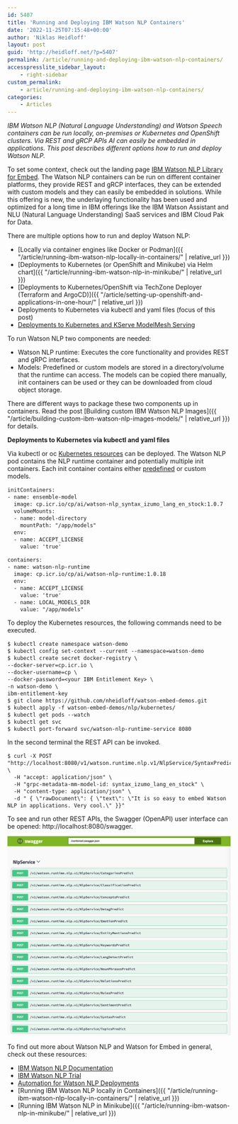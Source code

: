 ```yaml
---
id: 5407
title: 'Running and Deploying IBM Watson NLP Containers'
date: '2022-11-25T07:15:48+00:00'
author: 'Niklas Heidloff'
layout: post
guid: 'http://heidloff.net/?p=5407'
permalink: /article/running-and-deploying-ibm-watson-nlp-containers/
accesspresslite_sidebar_layout:
    - right-sidebar
custom_permalink:
    - article/running-and-deploying-ibm-watson-nlp-containers/
categories:
    - Articles
---
```


*IBM Watson NLP (Natural Language Understanding) and Watson Speech containers can be run locally, on-premises or Kubernetes and OpenShift clusters. Via REST and gRCP APIs AI can easily be embedded in applications. This post describes different options how to run and deploy Watson NLP.*

To set some context, check out the landing page [IBM Watson NLP Library for Embed](https://www.ibm.com/products/ibm-watson-natural-language-processing). The Watson NLP containers can be run on different container platforms, they provide REST and gRCP interfaces, they can be extended with custom models and they can easily be embedded in solutions. While this offering is new, the underlaying functionality has been used and optimized for a long time in IBM offerings like the IBM Watson Assistant and NLU (Natural Language Understanding) SaaS services and IBM Cloud Pak for Data.

There are multiple options how to run and deploy Watson NLP:

- [Locally via container engines like Docker or Podman]({{ "/article/running-ibm-watson-nlp-locally-in-containers/" | relative_url }})
- [Deployments to Kubernetes (or OpenShift and Minikube) via Helm chart]({{ "/article/running-ibm-watson-nlp-in-minikube/" | relative_url }})
- [Deployments to Kubernetes/OpenShift via TechZone Deployer (Terraform and ArgoCD)]({{ "/article/setting-up-openshift-and-applications-in-one-hour/" | relative_url }})
- Deployments to Kubernetes via kubectl and yaml files (focus of this post)
- [Deployments to Kubernetes and KServe ModelMesh Serving](https://www.ibm.com/docs/en/watson-libraries?topic=containers-run-kubernetes-kserve-modelmesh-serving)

To run Watson NLP two components are needed:

- Watson NLP runtime: Executes the core functionality and provides REST and gRPC interfaces.
- Models: Predefined or custom models are stored in a directory/volume that the runtime can access. The models can be copied there manually, init containers can be used or they can be downloaded from cloud object storage.

There are different ways to package these two components up in containers. Read the post [Building custom IBM Watson NLP Images]({{ "/article/building-custom-ibm-watson-nlp-images-models/" | relative_url }}) for details.

**Deployments to Kubernetes via kubectl and yaml files**

Via kubectl or oc [Kubernetes resources](https://github.com/nheidloff/watson-embed-demos/blob/main/nlp/kubernetes/deployment.yaml) can be deployed. The Watson NLP pod contains the NLP runtime container and potentially multiple init containers. Each init container contains either [predefined](https://www.ibm.com/docs/en/watson-libraries?topic=models-catalog) or custom models.

```
initContainers:
- name: ensemble-model
  image: cp.icr.io/cp/ai/watson-nlp_syntax_izumo_lang_en_stock:1.0.7
  volumeMounts:
  - name: model-directory
    mountPath: "/app/models"
  env:
  - name: ACCEPT_LICENSE
    value: 'true'
```

```
containers:
- name: watson-nlp-runtime
  image: cp.icr.io/cp/ai/watson-nlp-runtime:1.0.18
  env:
  - name: ACCEPT_LICENSE
    value: 'true'
  - name: LOCAL_MODELS_DIR
    value: "/app/models"
```

To deploy the Kubernetes resources, the following commands need to be executed.

```
$ kubectl create namespace watson-demo
$ kubectl config set-context --current --namespace=watson-demo
$ kubectl create secret docker-registry \
--docker-server=cp.icr.io \
--docker-username=cp \
--docker-password=<your IBM Entitlement Key> \
-n watson-demo \
ibm-entitlement-key
$ git clone https://github.com/nheidloff/watson-embed-demos.git
$ kubectl apply -f watson-embed-demos/nlp/kubernetes/
$ kubectl get pods --watch
$ kubectl get svc
$ kubectl port-forward svc/watson-nlp-runtime-service 8080
```

In the second terminal the REST API can be invoked.

```
$ curl -X POST "http://localhost:8080/v1/watson.runtime.nlp.v1/NlpService/SyntaxPredict" \
  -H "accept: application/json" \
  -H "grpc-metadata-mm-model-id: syntax_izumo_lang_en_stock" \
  -H "content-type: application/json" \
  -d " { \"rawDocument\": { \"text\": \"It is so easy to embed Watson NLP in applications. Very cool.\" }}"
```

To see and run other REST APIs, the Swagger (OpenAPI) user interface can be opened: http://localhost:8080/swagger.

![image](/assets/img/2022/11/Screenshot-2022-11-18-at-08.08.49.png)

To find out more about Watson NLP and Watson for Embed in general, check out these resources:

- [IBM Watson NLP Documentation](https://www.ibm.com/docs/en/watson-libraries?topic=watson-natural-language-processing-library-embed-home)
- [IBM Watson NLP Trial](https://www.ibm.com/account/reg/us-en/signup?formid=urx-51726)
- [Automation for Watson NLP Deployments](https://github.com/IBM/watson-automation)
- [Running IBM Watson NLP locally in Containers]({{ "/article/running-ibm-watson-nlp-locally-in-containers/" | relative_url }})
- [Running IBM Watson NLP in Minikube]({{ "/article/running-ibm-watson-nlp-in-minikube/" | relative_url }})